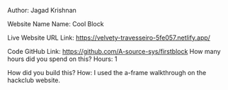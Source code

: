 Author: Jagad Krishnan

Website Name
Name: Cool Block

Live Website URL
Link: https://velvety-travesseiro-5fe057.netlify.app/

Code
GitHub Link: https://github.com/A-source-sys/firstblock
How many hours did you spend on this?
Hours: 1

How did you build this?
How: I used the a-frame walkthrough on the hackclub website.
